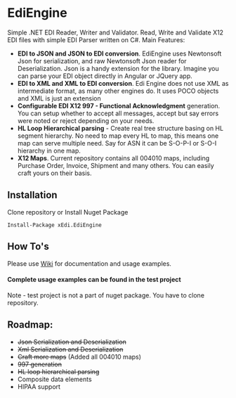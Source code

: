 # EdiEngine
Simple .NET EDI Reader, Writer and Validator.
Read, Write and Validate X12 EDI files with simple EDI Parser written on C#.
Main Features:
* **EDI to JSON and JSON to EDI conversion**. EdiEngine uses Newtonsoft Json for serialization, and raw Newtonsoft Json reader for Deserialization. Json is a handy extension for the library. Imagine you can parse your EDI object directly in Angular or JQuery app.
* **EDI to XML and XML to EDI conversion**. Edi Engine does not use XML as intermediate format, as many other engines do. 
It uses POCO objects and XML is just an extension
* **Configurable EDI X12 997 - Functional Acknowledgment** generation. You can setup whether to accept all messages, accept but say errors were noted or reject depending on your needs.
* **HL Loop Hierarchical parsing** - Create real tree structure basing on HL segment hierarchy. No need to map every HL to map, this means one map can serve multiple need. Say for ASN it can be S-O-P-I or S-O-I hierarchy in one map.
* **X12 Maps**. Current repository contains all 004010 maps, including Purchase Order, Invoice, Shipment and many others.
You can easily craft yours on their basis.

## Installation
Clone repository or Install Nuget Package
```
Install-Package xEdi.EdiEngine
```
## How To's
Please use [Wiki](https://github.com/olmelabs/EdiEngine/wiki) for documentation and usage examples.

#### Complete usage examples can be found in the test project ####
Note - test project is not a part of nuget package. You have to clone repository.

## Roadmap:
 - ~~Json Serialization and Deserialization~~
 - ~~Xml Serialization and Deserialization~~
 - ~~Craft more maps~~ (Added all 004010 maps)
 - ~~997 generation~~
 - ~~HL loop hierarchical parsing~~
 - Composite data elements
 - HIPAA support
  